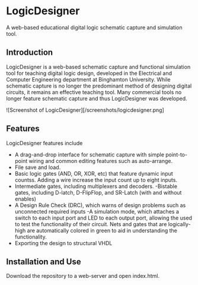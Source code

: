 # LogicDesigner
A web-based educational digital logic schematic capture and simulation tool.
## Introduction
LogicDesigner is a web-based schematic capture and functional simulation tool for teaching digital logic design, developed in the Electrical and Computer Engineering department at Binghamton University.  While schematic capture is no longer the predominant method of designing digital circuits, it remains an effective teaching tool.  Many commercial tools no longer feature schematic capture and thus LogicDesigner was developed.  

![Screenshot of LogicDesigner][/screenshots/logicdesigner.png]
## Features
LogicDesigner features include
- A drag-and-drop interface for schematic capture with simple point-to-point wiring and common editing features such as auto-arrange.
- File save and load.
- Basic logic gates (AND, OR, XOR, etc) that feature dynamic input countss.  Adding a wire increase the input count up to eight inputs.
- Intermediate gates, including multiplexers and decoders.
-Bistable gates, including D-latch, D-FlipFlop, and SR-Latch (with and without enables)
- A Design Rule Check (DRC), which warns of design problems such as unconnected required inputs
-A simulation mode, which attaches a switch to each input port and LED to each output port, allowing the used to test the functionality of their circuit.  Nets and gates that are logically-high are automatically colored in green to aid in understanding the functionality.
- Exporting the design to structural VHDL

## Installation and Use
Download the repository to a web-server and open index.html.
